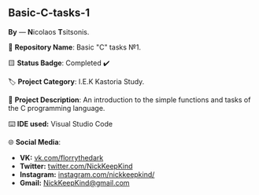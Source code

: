 ## Basic-C-tasks-1

**By**  —  **N**icolaos **T**sitsonis.

📁 **Repository Name**: Basic "C" tasks №1.

🟨 **Status Badge**: Completed ✔️

🏷️ **Project Category**: I.E.K Kastoria Study.

📝 **Project Description**: An introduction to the simple functions and tasks of the C programming language.

⌨️ **IDE used:** Visual Studio Code

🌐 **Social Media**:

- **VK:** [vk.com/florrythedark](https://vk.com/florrythedark)
- **Twitter:** [twitter.com/NickKeepKind](https://twitter.com/NickKeepKind)
- **Instagram:** [instagram.com/nickkeepkind/](https://www.instagram.com/nickkeepkind/)
- **Gmail:** NickKeepKind@gmail.com
